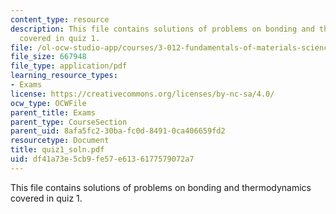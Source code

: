 ```yaml
---
content_type: resource
description: This file contains solutions of problems on bonding and thermodynamics
  covered in quiz 1.
file: /ol-ocw-studio-app/courses/3-012-fundamentals-of-materials-science-fall-2005/df41a73e5cb9fe57e6136177579072a7_quiz1_soln.pdf
file_size: 667948
file_type: application/pdf
learning_resource_types:
- Exams
license: https://creativecommons.org/licenses/by-nc-sa/4.0/
ocw_type: OCWFile
parent_title: Exams
parent_type: CourseSection
parent_uid: 8afa5fc2-30ba-fc0d-8491-0ca406659fd2
resourcetype: Document
title: quiz1_soln.pdf
uid: df41a73e-5cb9-fe57-e613-6177579072a7
---
```

This file contains solutions of problems on bonding and thermodynamics covered in quiz 1.